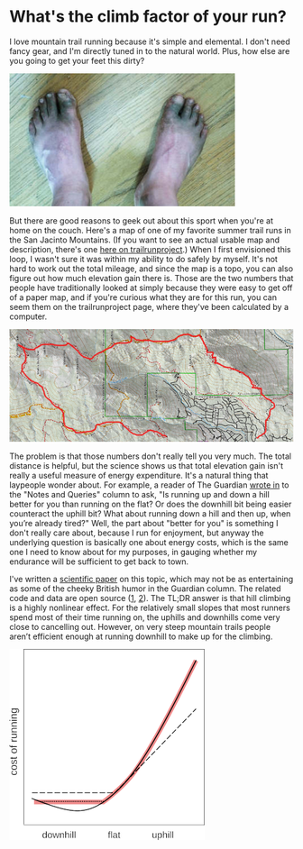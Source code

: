 What's the climb factor of your run?
====================================

I love mountain trail running because it's simple and elemental. I don't need fancy gear,
and I'm directly tuned in to the natural world. Plus, how else are you going to get your
feet this dirty?

![picture of dirty feet](dirty_feet.jpg)

But there are good reasons to geek out about this sport when you're at home
on the couch. Here's a map of one of my favorite summer trail runs in the San
Jacinto Mountains. (If you want to see an actual usable map and description,
there's one [here on trailrunproject](https://www.trailrunproject.com/trail/7093426/san-jacinto-peak-loop).)
When I first envisioned this loop, I wasn't sure it was within my ability to do
safely by myself. It's not hard to work out the total mileage, and since the map
is a topo, you can also figure out how much elevation gain there is. Those are the two
numbers that people have traditionally looked at simply because they were easy to
get off of a paper map, and if you're curious what they are for this run, you can
seem them on the trailrunproject page, where they've been calculated by a computer.

![topo map of a running loop](san_j_loop.png)

The problem is that those numbers don't really tell you very much. The
total distance is helpful, but the science shows us that total
elevation gain isn't really a useful measure of energy
expenditure. It's a natural thing that laypeople wonder about. For
example, a reader of The Guardian [wrote in](https://www.theguardian.com/lifeandstyle/2022/aug/07/readers-reply-is-running-up-and-down-a-hill-better-for-you-than-running-on-the-flat) to the "Notes and Queries"
column to ask, "Is running up and down a hill better for you than
running on the flat? Or does the downhill bit being easier counteract
the uphill bit? What about running down a hill and then up, when
you’re already tired?" Well, the part about "better for you" is something
I don't really care about, because I run for enjoyment, but anyway the
underlying question is basically one about energy costs, which is the
same one I need to know about for my purposes, in gauging whether my
endurance will be sufficient to get back to town.

I've written a [scientific
paper](https://www.biorxiv.org/content/10.1101/2021.04.03.438339v2) on
this topic, which may not be as entertaining as some of the cheeky
British humor in the Guardian column. The related code and data are
open source ([1](https://github.com/bcrowell/trail),
[2](https://github.com/bcrowell/kcals)). The TL;DR answer is that hill
climbing is a highly nonlinear effect. For
the relatively small slopes that most runners spend most of their time
running on, the uphills and downhills come very close to cancelling
out. However, on very steep mountain trails people aren’t efficient
enough at running downhill to make up for the climbing.

![graph showing three models of running efficiency versus hill slope](graph.png)
